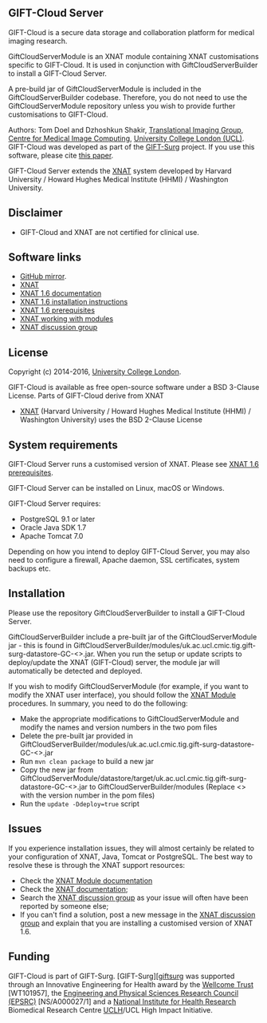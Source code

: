 GIFT-Cloud Server
-----------------

GIFT-Cloud is a secure data storage and collaboration platform for medical imaging research.

GiftCloudServerModule is an XNAT module containing XNAT customisations specific to GIFT-Cloud.
It is used in conjunction with GiftCloudServerBuilder to install a GIFT-Cloud Server.

A pre-build jar of GiftCloudServerModule is included in the GiftCloudServerBuilder codebase. Therefore, you do not need to use the GiftCloudServerModule 
repository unless you wish to provide further customisations to GIFT-Cloud.

Authors: Tom Doel and Dzhoshkun Shakir, [Translational Imaging Group][tig], [Centre for Medical Image Computing][cmic], [University College London (UCL)][ucl].
GIFT-Cloud was developed as part of the [GIFT-Surg][giftsurg] project. 
If you use this software, please cite [this paper][citation]. 

GIFT-Cloud Server extends the [XNAT][xnat] system developed by Harvard University / Howard Hughes Medical Institute (HHMI) / Washington University.



Disclaimer
----------

 * GIFT-Cloud and XNAT are not certified for clinical use.


Software links
--------------

 - [GitHub mirror][githubhome].
 - [XNAT][xnat]
 - [XNAT 1.6 documentation][xnatdocumentation]
 - [XNAT 1.6 installation instructions][xnatinstall]
 - [XNAT 1.6 prerequisites][xnatprerequisites]
 - [XNAT working with modules][xnatmodule]
 - [XNAT discussion group][xnatdiscussion]
 

License
-------

Copyright (c) 2014-2016, [University College London][ucl].

GIFT-Cloud is available as free open-source software under a BSD 3-Clause License.
Parts of GIFT-Cloud derive from XNAT
 - [XNAT][xnat] (Harvard University / Howard Hughes Medical Institute (HHMI) / Washington University) uses the BSD 2-Clause License



System requirements
-------------------

GIFT-Cloud Server runs a customised version of XNAT. Please see [XNAT 1.6 prerequisites][xnatprerequisites].

GIFT-Cloud Server can be installed on Linux, macOS or Windows.

GIFT-Cloud Server requires:
 * PostgreSQL 9.1 or later
 * Oracle Java SDK 1.7
 * Apache Tomcat 7.0

Depending on how you intend to deploy GIFT-Cloud Server, you may also need to configure a firewall, Apache daemon, SSL certificates, system backups etc.


Installation
------------

Please use the repository GiftCloudServerBuilder to install a GIFT-Cloud Server.

GiftCloudServerBuilder include a pre-built jar of the GiftCloudServerModule jar - this is found in GiftCloudServerBuilder/modules/uk.ac.ucl.cmic.tig.gift-surg-datastore-GC-<<VERSION>>.jar.
When you run the setup or update scripts to deploy/update the XNAT (GIFT-Cloud) server, the module jar will automatically be detected and deployed.
	
If you wish to modify GiftCloudServerModule (for example, if you want to modify the XNAT user interface), you should follow the [XNAT Module][xnatmodule] procedures. In summary, you need to do the following:
 * Make the appropriate modifications to GiftCloudServerModule and modify the names and version numbers in the two pom files
 * Delete the pre-built jar provided in GiftCloudServerBuilder/modules/uk.ac.ucl.cmic.tig.gift-surg-datastore-GC-<<VERSION>>.jar
 * Run `mvn clean package` to build a new jar
 * Copy the new jar from GiftCloudServerModule/datastore/target/uk.ac.ucl.cmic.tig.gift-surg-datastore-GC-<<VERSION>>.jar to GiftCloudServerBuilder/modules
	 (Replace <<VERSION>> with the version number in the pom files)
 * Run the `update -Ddeploy=true` script 
 



Issues
------

If you experience installation issues, they will almost certainly be related to your configuration of XNAT, Java, Tomcat or PostgreSQL. The best way to resolve these is through the XNAT support resources:
 * Check the [XNAT Module documentation][xnatmodule]
 * Check the [XNAT documentation][xnatdocumentation];
 * Search the [XNAT discussion group][xnatdiscussion] as your issue will often have been reported by someone else;
 * If you can't find a solution, post a new message in the [XNAT discussion group][xnatdiscussion] and explain that you are installing a customised version of XNAT 1.6.
 





Funding
-------

GIFT-Cloud is part of GIFT-Surg. [GIFT-Surg][[giftsurg] was supported through an Innovative Engineering for Health award by the [Wellcome Trust][wellcometrust] [WT101957], the [Engineering and Physical Sciences Research Council (EPSRC)][epsrc] [NS/A000027/1] and a [National Institute for Health Research][nihr] Biomedical Research Centre [UCLH][uclh]/UCL High Impact Initiative.


[tig]: http://cmictig.cs.ucl.ac.uk
[giftsurg]: http://www.gift-surg.ac.uk
[cmic]: http://cmic.cs.ucl.ac.uk
[ucl]: http://www.ucl.ac.uk

[wellcometrust]: http://www.wellcome.ac.uk
[epsrc]: http://www.epsrc.ac.uk
[nihr]: http://www.nihr.ac.uk/research
[uclh]: http://www.uclh.nhs.uk

[citation]: http://www.gift-surg.ac.uk/media-engagement/academic-journals/
[githubhome]: https://github.com/gift-surg/GiftCloudServerBuilder

[xnat]: https://www.xnat.org
[xnatinstall]: https://wiki.xnat.org/display/XNAT16/XNAT+1.6+Installation+Guide
[xnatprerequisites]: https://wiki.xnat.org/display/XNAT16/Prerequisites
[xnatbuilder]: https://bitbucket.org/nrg/xnat_builder_1_6dev
[xnatmodule]: https://wiki.xnat.org/display/XNAT16/Developing+Modules
[xnatdocumentation]: https://wiki.xnat.org/display/XNAT16/Home
[xnatdiscussion]: http://groups.google.com/group/xnat_discussion

